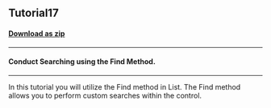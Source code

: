 ## Tutorial17
#### [Download as zip](https://grapecity.github.io/DownGit/#/home?url=https://github.com/GrapeCity/ComponentOne-WinForms-Samples/tree/master/NetFramework\List\VB\Tutorials\Tutorial17)
____
#### Conduct Searching using the Find Method.
____
In this tutorial you will utilize the Find method in List. The Find method allows you to perform custom searches within the control. 











